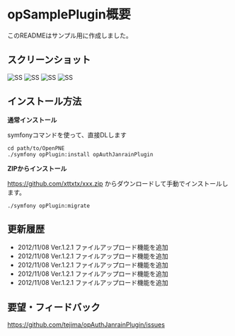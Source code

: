 opSamplePlugin概要
======================
このREADMEはサンプル用に作成しました。


スクリーンショット
------

![SS](http://p.pne.jp/it/?w=200&h=150)
![SS](http://p.pne.jp/it/?w=200&h=150)
![SS](http://p.pne.jp/it/?w=200&h=150)
![SS](http://cloud.github.com/downloads/kusumoto33/READMESAMPLE/image.jpeg)

 
インストール方法
----------------

**通常インストール**

symfonyコマンドを使って、直接DLします

    cd path/to/OpenPNE
    ./symfony opPlugin:install opAuthJanrainPlugin
  
  
**ZIPからインストール**

https://github.com/xttxtx/xxx.zip
からダウンロードして手動でインストールします。

    ./symfony opPlugin:migrate 
    
    
  
    
更新履歴
--------

 * 2012/11/08 Ver.1.2.1 ファイルアップロード機能を追加
 * 2012/11/08 Ver.1.2.1 ファイルアップロード機能を追加
 * 2012/11/08 Ver.1.2.1 ファイルアップロード機能を追加
 * 2012/11/08 Ver.1.2.1 ファイルアップロード機能を追加
 * 2012/11/08 Ver.1.2.1 ファイルアップロード機能を追加

  
要望・フィードバック
----------

https://github.com/tejima/opAuthJanrainPlugin/issues 